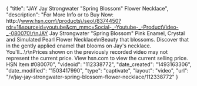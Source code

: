 {
    "title": "JAY Jay Strongwater \"Spring Blossom\" Flower Necklace",
    "description": "For More Info or to Buy Now: http:\/\/www.hsn.com\/products\/seo\/8374450?rdr=1&sourceid=youtube&cm_mmc=Social-_-Youtube-_-ProductVideo-_-080070\r\nJAY Jay Strongwater \"Spring Blossom\" Pink Enamel, Crystal and Simulated Pearl Flower Necklace\nBeauty that blossoms. Discover that in the gently applied enamel that blooms on Jay's necklace. You'll...\r\nPrices shown on the previously recorded video may not represent the current price.  View hsn.com to view the current selling price. HSN Item #080070",
    "videoid": "112338772",
    "date_created": "1493163306",
    "date_modified": "1503417990",
    "type": "captivate",
    "layout": "video",
    "url": "\/v\/jay-jay-strongwater-spring-blossom-flower-necklace\/112338772"
}